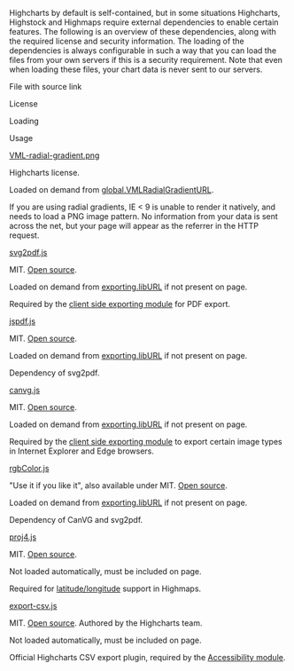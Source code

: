 Highcharts by default is self-contained, but in some situations Highcharts, Highstock and Highmaps require external dependencies to enable certain features. The following is an overview of these dependencies, along with the required license and security information. The loading of the dependencies is always configurable in such a way that you can load the files from your own servers if this is a security requirement. Note that even when loading these files, your chart data is never sent to our servers.

File with source link

License

Loading

Usage

[VML-radial-gradient.png](http://code.highcharts.com/gfx/vml-radial-gradient.png)

Highcharts license.

Loaded on demand from [global.VMLRadialGradientURL](http://api.highcharts.com/highcharts/global.VMLRadialGradientURL).

If you are using radial gradients, IE < 9 is unable to render it natively, and needs to load a PNG image pattern. No information from your data is sent across the net, but your page will appear as the referrer in the HTTP request.

[svg2pdf.js](http://code.highcharts.com/lib/svg2pdf.js)

MIT. [Open source](https://github.com/yWorks/svg2pdf.js).

Loaded on demand from [exporting.libURL](http://api.highcharts.com/highcharts/exporting.libURL) if not present on page.

Required by the [client side exporting module](docs/export-module/client-side-export) for PDF export.

[jspdf.js](http://code.highcharts.com/lib/jspdf.js)

MIT. [Open source](https://github.com/yWorks/jsPDF).

Loaded on demand from [exporting.libURL](http://api.highcharts.com/highcharts/exporting.libURL) if not present on page.

Dependency of svg2pdf.

[canvg.js](http://code.highcharts.com/lib/canvg.js)

MIT. [Open source](https://github.com/canvg/canvg).

Loaded on demand from [exporting.libURL](http://api.highcharts.com/highcharts/exporting.libURL) if not present on page.

Required by the [client side exporting module](docs/export-module/client-side-export) to export certain image types in Internet Explorer and Edge browsers.

[rgbColor.js](http://code.highcharts.com/lib/rgbcolor.js)

"Use it if you like it", also available under MIT. [Open source](https://github.com/canvg/canvg/blob/master/rgbcolor.js).

Loaded on demand from [exporting.libURL](http://api.highcharts.com/highcharts/exporting.libURL) if not present on page.

Dependency of CanVG and svg2pdf.

[proj4.js](http://proj4js.org/)

MIT. [Open source](https://github.com/proj4js/proj4js).

Not loaded automatically, must be included on page.

Required for [latitude/longitude](docs/maps/latlon) support in Highmaps.

[export-csv.js](http://highcharts.github.io/export-csv/export-csv.js)

MIT. [Open source](https://github.com/highcharts/export-csv). Authored by the Highcharts team.

Not loaded automatically, must be included on page.

Official Highcharts CSV export plugin, required by the [Accessibility module](docs/chart-concepts/accessibility).